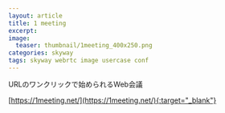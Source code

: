 ```yaml
---
layout: article
title: 1 meeting
excerpt: 
image:
  teaser: thumbnail/1meeting_400x250.png
categories: skyway
tags: skyway webrtc image usercase conf
---
```


URLのワンクリックで始められるWeb会議

[https://1meeting.net/](https://1meeting.net/){:target="_blank"}
